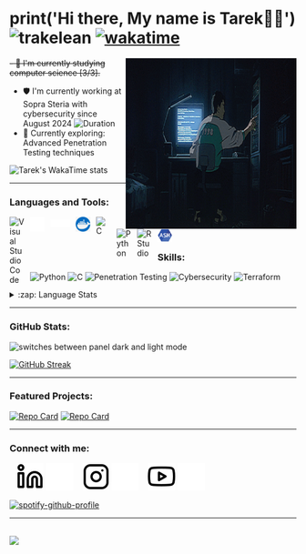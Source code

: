 # print('Hi there, My name is Tarek👋🏼') <img src="https://komarev.com/ghpvc/?username=trakelean&label=Profile%20views&color=0e75b6&style=flat" alt="trakelean" /> [![wakatime](https://wakatime.com/badge/user/25484680-9f95-4670-92ea-9abd3854b948.svg)](https://wakatime.com/@25484680-9f95-4670-92ea-9abd3854b948)

<picture>
  <source media="(prefers-color-scheme: light)" srcset="./img/totorocart.gif">
  <img align="right" alt="GIF" src="./img/dark.gif" width="300" height="300" />
</picture>

~~- 🌱 I'm currently studying computer science [3/3].~~  
- 🛡️ I'm currently working at Sopra Steria with cybersecurity since August 2024 ![Duration](https://img.shields.io/badge/duration-9_months_6_days-blue)
- 🔭 Currently exploring: Advanced Penetration Testing techniques

<picture>
  <source 
    media="(prefers-color-scheme: dark)"
    srcset="https://github-readme-stats.vercel.app/api/wakatime?username=TrakeLean&v=2&show_icons=true&hide_border=true&theme=dark&layout=compact&langs_count=5"
  />
  <source
    media="(prefers-color-scheme: light)"
    srcset="https://github-readme-stats.vercel.app/api/wakatime?username=TrakeLean&v=2&show_icons=true&hide_border=true&theme=default&layout=compact&langs_count=5"
  />
  <img alt="Tarek's WakaTime stats" src="https://github-readme-stats.vercel.app/api/wakatime?username=TrakeLean&v=2&show_icons=true&hide_border=true&theme=default&layout=compact&langs_count=5" />
</picture>

---

### Languages and Tools:

<img align="left" alt="Visual Studio Code" width="26px" src="https://cdn.jsdelivr.net/gh/devicons/devicon/icons/vscode/vscode-original.svg" style="padding-right:10px;" />

<picture>
  <source media="(prefers-color-scheme: light)" srcset="https://cdn.jsdelivr.net/gh/devicons/devicon/icons/github/github-original.svg">
  <img align="left" alt="Github" width="26px" src="./img/github.png" style="padding-right:10px;" />
</picture>

<picture>
  <source media="(prefers-color-scheme: light)" srcset="./img/darklatex.png">
  <img align="left" alt="Latex" width="34" src="./img/latex.png" style="padding-right:10px; padding-top: 5px;" />
</picture>

<img align="left" alt="Docker" width="26px" src="./img/docker.jpg" style="padding-right:10px;" />

<img align="left" alt="C" width="26px" src="https://cdn.jsdelivr.net/gh/devicons/devicon/icons/c/c-original.svg" style="padding-right:10px;" />

<img align="left" alt="Python" width="26px" src="https://cdn.jsdelivr.net/gh/devicons/devicon/icons/python/python-original.svg" style="padding-right:10px;" />

<img align="left" alt="RStudio" width="26px" src="https://cdn.jsdelivr.net/gh/devicons/devicon/icons/rstudio/rstudio-original.svg" style="padding-right:10px;" />

<img align="left" alt="Assmebly" width="26px" src="./img/assembly.png" style="padding-right:10px;" />

<br />
<br />

### Skills:

![Python](https://img.shields.io/badge/Python-Advanced-green)
![C](https://img.shields.io/badge/C-Advanced-green)
![Penetration Testing](https://img.shields.io/badge/Penetration%20Testing-Intermediate-yellow)
![Cybersecurity](https://img.shields.io/badge/Cybersecurity-Intermediate-yellow)
![Terraform](https://img.shields.io/badge/Terraform-Learning-blue)

<details>
  <summary>:zap: Language Stats</summary>
<picture>
  <source media="(prefers-color-scheme: light)" srcset="https://github-readme-stats.vercel.app/api/top-langs/?username=trakelean&layout=compact&show_icons=true&hide_border=true&title_color=000000&icon_color=f05237&bg_color=f7f7f7&text_color=000000&border_color=0c1a25">
  <img alt="switches between panel dark and light mode" src="https://github-readme-stats.vercel.app/api/top-langs/?username=trakelean&layout=compact&show_icons=true&hide_border=true&title_color=C8D1D9&icon_color=C8D1D9&bg_color=0E1117&text_color=C8D1D9">
</picture>
</details>

---

### GitHub Stats:

<picture>
  <source media="(prefers-color-scheme: light)" srcset="https://github-readme-stats.vercel.app/api?username=TrakeLean&show_icons=true&hide_border=true&title_color=000000&icon_color=f05237&bg_color=f7f7f7&text_color=000000&border_color=0c1a25">
  <img align="left" alt="switches between panel dark and light mode" src="https://github-readme-stats.vercel.app/api?username=TrakeLean&show_icons=true&hide_border=false&title_color=C8D1D9&icon_color=C8D1D9&bg_color=0E1117&text_color=C8D1D9">
</picture>

<br clear="all" />

[![GitHub Streak](https://github-readme-streak-stats.herokuapp.com/?user=trakelean&theme=dark)](https://git.io/streak-stats)

---

### Featured Projects:

[![Repo Card](https://github-readme-stats.vercel.app/api/pin/?username=trakelean&repo=penetration-testing-suite&theme=dark)](https://github.com/trakelean/penetration-testing-suite)
[![Repo Card](https://github-readme-stats.vercel.app/api/pin/?username=trakelean&repo=cybersecurity-tools&theme=dark)](https://github.com/trakelean/cybersecurity-tools)

---

### Connect with me:

&nbsp;&nbsp;
[![website](./img/linkedin-light.svg)](https://www.linkedin.com/in/tarek-lein-976446225/#gh-light-mode-only)
[![website](./img/linkedin-dark.svg)](https://www.linkedin.com/in/tarek-lein-976446225/#gh-dark-mode-only)
&nbsp;&nbsp;
[![website](./img/instagram-light.svg)](https://www.instagram.com/Sjeikentarak#gh-light-mode-only)
[![website](./img/instagram-dark.svg)](https://www.instagram.com/Sjeikentarak#gh-dark-mode-only)
&nbsp;&nbsp;
[![website](./img/youtube-light.svg)](https://youtu.be/rU-X6t8clp0#gh-light-mode-only)
[![website](./img/youtube-dark.svg)](https://youtu.be/rU-X6t8clp0#gh-dark-mode-only)

[![spotify-github-profile](https://spotify-github-profile.vercel.app/api/view?uid=tareklein&cover_image=true&theme=natemoo-re&bar_color=384d38&bar_color_cover=true)](https://spotify-github-profile.vercel.app/api/view?uid=tareklein&redirect=true)

---

<br />
<img src="https://random-memer.herokuapp.com/" width="400px"/>
<!-- 512 -->
<!-- [youtube]: https://www.youtube.com/watch?v=EdXjLVVa3no
[instagram]: https://www.instagram.com/Sjeikentarak
[linkedin]: https://www.linkedin.com/in/tarek-lein-976446225/ -->
